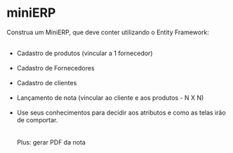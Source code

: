 # miniERP
Construa um MiniERP, que deve conter utilizando o Entity Framework:<br><br>
- Cadastro de produtos (vincular a 1 fornecedor)<br><br>
- Cadastro de Fornecedores<br><br>
- Cadastro de clientes<br><br>
- Lançamento de nota (vincular ao cliente e aos produtos - N X N)
<br><br>
- Use seus conhecimentos para decidir aos atributos e como as telas irão de comportar.<br>
<br><br>
Plus: gerar PDF da nota
